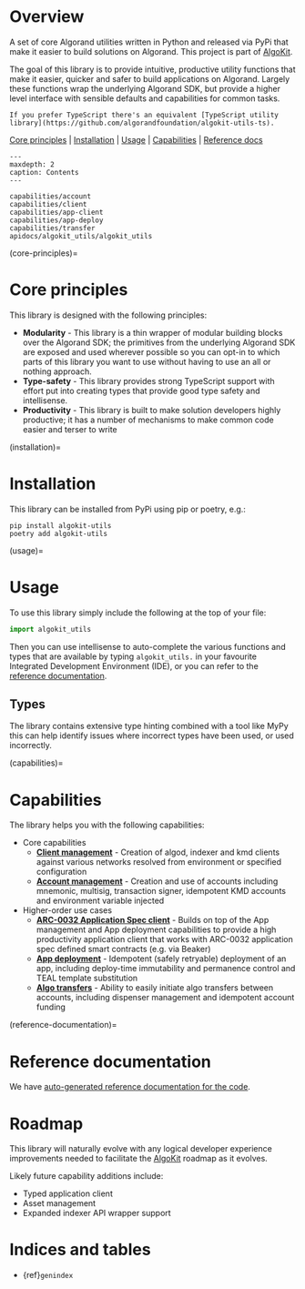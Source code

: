 # Overview

A set of core Algorand utilities written in Python and released via PyPi that make it easier to build solutions on Algorand. 
This project is part of [AlgoKit](https://github.com/algorandfoundation/algokit-cli).

The goal of this library is to provide intuitive, productive utility functions that make it easier, quicker and safer to build applications on Algorand. 
Largely these functions wrap the underlying Algorand SDK, but provide a higher level interface with sensible defaults and capabilities for common tasks.

```{note}
If you prefer TypeScript there's an equivalent [TypeScript utility library](https://github.com/algorandfoundation/algokit-utils-ts).
```

[Core principles](#core-principles) | [Installation](#installation) | [Usage](#usage) | [Capabilities](#capabilities) | [Reference docs](#reference-documentation)

```{toctree}
---
maxdepth: 2
caption: Contents
---

capabilities/account
capabilities/client
capabilities/app-client
capabilities/app-deploy
capabilities/transfer
apidocs/algokit_utils/algokit_utils
```

(core-principles)=
# Core principles

This library is designed with the following principles:

* **Modularity** - This library is a thin wrapper of modular building blocks over the Algorand SDK; the primitives from the underlying Algorand SDK are 
  exposed and used wherever possible so you can opt-in to which parts of this library you want to use without having to use an all or nothing approach.
* **Type-safety** - This library provides strong TypeScript support with effort put into creating types that provide good type safety and intellisense.
* **Productivity** - This library is built to make solution developers highly productive; it has a number of mechanisms to make common code easier and terser to write

(installation)=
# Installation

This library can be installed from PyPi using pip or poetry, e.g.:

```
pip install algokit-utils
poetry add algokit-utils
```

(usage)=
# Usage

To use this library simply include the following at the top of your file:

```python
import algokit_utils
```

Then you can use intellisense to auto-complete the various functions and types that are available by typing `algokit_utils.` in your favourite Integrated Development Environment (IDE), 
or you can refer to the [reference documentation](apidocs/algokit_utils/algokit_utils.md).

## Types

The library contains extensive type hinting combined with a tool like MyPy this can help identify issues where incorrect types have been used, or used incorrectly.

(capabilities)=
# Capabilities

The library helps you with the following capabilities:

- Core capabilities
  - [**Client management**](capabilities/client.md) - Creation of algod, indexer and kmd clients against various networks resolved from environment or specified configuration
  - [**Account management**](capabilities/account.md) - Creation and use of accounts including mnemonic, multisig, transaction signer, idempotent KMD accounts and environment variable injected
- Higher-order use cases
  - [**ARC-0032 Application Spec client**](capabilities/app-client.md) - Builds on top of the App management and App deployment capabilities to provide a high productivity application client that works with ARC-0032 application spec defined smart contracts (e.g. via Beaker)
  - [**App deployment**](capabilities/app-deploy.md) - Idempotent (safely retryable) deployment of an app, including deploy-time immutability and permanence control and TEAL template substitution
  - [**Algo transfers**](capabilities/transfer.md) - Ability to easily initiate algo transfers between accounts, including dispenser management and idempotent account funding

(reference-documentation)=
# Reference documentation

We have [auto-generated reference documentation for the code](apidocs/algokit_utils/algokit_utils.md).

# Roadmap

This library will naturally evolve with any logical developer experience improvements needed to facilitate the [AlgoKit](https://github.com/algorandfoundation/algokit-cli) roadmap as it evolves.

Likely future capability additions include:

- Typed application client
- Asset management
- Expanded indexer API wrapper support

# Indices and tables

* {ref}`genindex`
